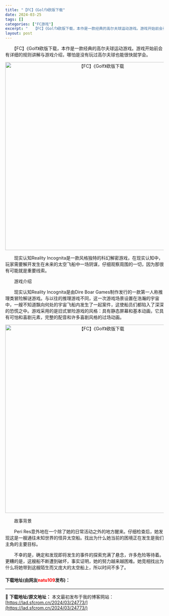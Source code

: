 ```yaml
---
title: "【FC】《Golf》欧版下载"
date: 2024-03-25
tags: []
categories: ["FC游戏"]
excerpt: "　　【FC】《Golf》欧版下载，本作是一款经典的高尔夫球运动游戏。游戏开始前会有详细的规则讲解与游戏介绍，哪怕是没有玩过高尔夫球也能很快就学会。 　　现实认知Reality Incognita是一款风格独特的科幻解密游戏，在现实认知中，玩家需要解开发生在未来的太空飞船中一场阴谋，仔细观察周围的一切&hellip;"
layout: post
---
```


 <p>　　【FC】《Golf》欧版下载，本作是一款经典的高尔夫球运动游戏。游戏开始前会有详细的规则讲解与游戏介绍，哪怕是没有玩过高尔夫球也能很快就学会。</p> <p align="center"><img align="" border="0" src="https://lad.sfcrom.cn/wp-content/uploads/2024/03/20240325_660191ff08d74.png" width="596" alt="【FC】《Golf》欧版下载" /></p> <p>　　现实认知Reality Incognita是一款风格独特的科幻解密游戏，在现实认知中，玩家需要解开发生在未来的太空飞船中一场阴谋，仔细观察周围的一切，因为那很有可能就是重要线索。</p> <p>　　游戏介绍</p> <p>　　现实认知Reality Incognita是由Dire Boar Games制作发行的一款第一人称推理类冒险解谜游戏。与以往的推理游戏不同，这一次游戏场景设置在浩瀚的宇宙中，一艘不知道飘向何处的宇宙飞船内发生了一起案件，这使船员们都陷入了深深的恐慌之中。游戏采用的是旧式冒险游戏的风格：具有静态屏幕和基本动画，它具有可怕和喜剧元素，完整的配音和许多喜剧风格的过场动画。</p> <p align="center"><img align="" border="0" src="https://lad.sfcrom.cn/wp-content/uploads/2024/03/20240325_6601920076e8e.png" width="597" alt="【FC】《Golf》欧版下载" /></p> <p>　　故事背景</p> <p>　　Peri Res意外地在一个除了她的日常活动之外的地方醒来。仔细检查后，她发现这是一艘通往未知世界的怪异太空船。找出为什么她当前的困境正在发生是我们主角的主要目标。</p> <p>　　不幸的是，确定和发现即将发生的事件的探索充满了悬念，许多危险等待着。更糟的是，这艘船不断遭到破坏，事实证明，她的努力越来越困难。她竞相找出为什么将她带到这艘陌生而又庞大的太空船上，所以时间不多了。</p> <p><h4>下载地址(由网友<font color="red">natu109</font>发布)：</h4></p> 

---
📖 **下载地址/原文地址：** 本文最初发布于我的博客网站：[https://lad.sfcrom.cn/2024/03/24773/](https://lad.sfcrom.cn/2024/03/24773/)
